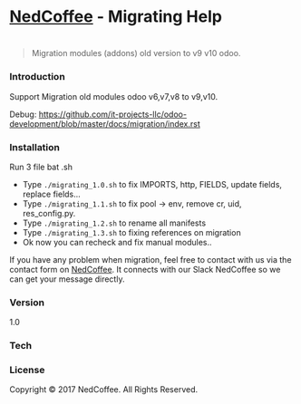 # [NedCoffee] - Migrating Help
#
#
> Migration modules (addons) old version to v9 v10 odoo.


### Introduction
Support Migration old modules odoo v6,v7,v8 to v9,v10.

Debug: 
https://github.com/it-projects-llc/odoo-development/blob/master/docs/migration/index.rst


### Installation
Run 3 file bat .sh
  - Type ```./migrating_1.0.sh``` to fix IMPORTS, http, FIELDS, update fields, replace fields...
  - Type ```./migrating_1.1.sh``` to fix pool -> env, remove cr, uid, res_config.py.
  - Type ```./migrating_1.2.sh``` to rename all manifests
  - Type ```./migrating_1.3.sh``` to fixing references on migration
  - Ok now you can recheck and fix manual modules..

If you have any problem when migration, feel free to contact with us via the contact form on [NedCoffee].
It connects with our Slack NedCoffee so we can get your message directly.

### Version
1.0

### Tech


### License
Copyright © 2017 NedCoffee. All Rights Reserved.



   [nedcoffee]: <http://nedcoffee.vn>

